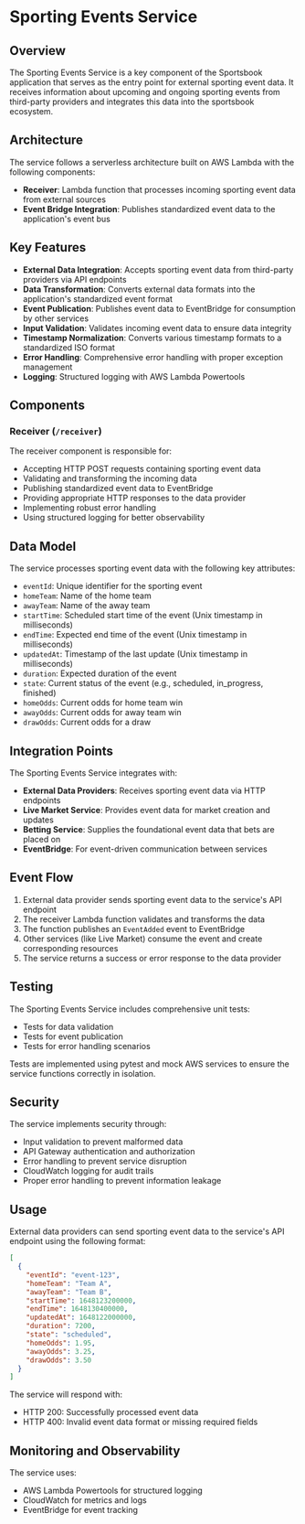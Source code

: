 # Sporting Events Service

## Overview
The Sporting Events Service is a key component of the Sportsbook application that serves as the entry point for external sporting event data. It receives information about upcoming and ongoing sporting events from third-party providers and integrates this data into the sportsbook ecosystem.

## Architecture
The service follows a serverless architecture built on AWS Lambda with the following components:

- **Receiver**: Lambda function that processes incoming sporting event data from external sources
- **Event Bridge Integration**: Publishes standardized event data to the application's event bus

## Key Features

- **External Data Integration**: Accepts sporting event data from third-party providers via API endpoints
- **Data Transformation**: Converts external data formats into the application's standardized event format
- **Event Publication**: Publishes event data to EventBridge for consumption by other services
- **Input Validation**: Validates incoming event data to ensure data integrity
- **Timestamp Normalization**: Converts various timestamp formats to a standardized ISO format
- **Error Handling**: Comprehensive error handling with proper exception management
- **Logging**: Structured logging with AWS Lambda Powertools

## Components

### Receiver (`/receiver`)
The receiver component is responsible for:
- Accepting HTTP POST requests containing sporting event data
- Validating and transforming the incoming data
- Publishing standardized event data to EventBridge
- Providing appropriate HTTP responses to the data provider
- Implementing robust error handling
- Using structured logging for better observability

## Data Model

The service processes sporting event data with the following key attributes:
- `eventId`: Unique identifier for the sporting event
- `homeTeam`: Name of the home team
- `awayTeam`: Name of the away team
- `startTime`: Scheduled start time of the event (Unix timestamp in milliseconds)
- `endTime`: Expected end time of the event (Unix timestamp in milliseconds)
- `updatedAt`: Timestamp of the last update (Unix timestamp in milliseconds)
- `duration`: Expected duration of the event
- `state`: Current status of the event (e.g., scheduled, in_progress, finished)
- `homeOdds`: Current odds for home team win
- `awayOdds`: Current odds for away team win
- `drawOdds`: Current odds for a draw

## Integration Points

The Sporting Events Service integrates with:
- **External Data Providers**: Receives sporting event data via HTTP endpoints
- **Live Market Service**: Provides event data for market creation and updates
- **Betting Service**: Supplies the foundational event data that bets are placed on
- **EventBridge**: For event-driven communication between services

## Event Flow

1. External data provider sends sporting event data to the service's API endpoint
2. The receiver Lambda function validates and transforms the data
3. The function publishes an `EventAdded` event to EventBridge
4. Other services (like Live Market) consume the event and create corresponding resources
5. The service returns a success or error response to the data provider

## Testing

The Sporting Events Service includes comprehensive unit tests:
- Tests for data validation
- Tests for event publication
- Tests for error handling scenarios

Tests are implemented using pytest and mock AWS services to ensure the service functions correctly in isolation.

## Security

The service implements security through:
- Input validation to prevent malformed data
- API Gateway authentication and authorization
- Error handling to prevent service disruption
- CloudWatch logging for audit trails
- Proper error handling to prevent information leakage

## Usage

External data providers can send sporting event data to the service's API endpoint using the following format:

```json
[
  {
    "eventId": "event-123",
    "homeTeam": "Team A",
    "awayTeam": "Team B",
    "startTime": 1648123200000,
    "endTime": 1648130400000,
    "updatedAt": 1648122000000,
    "duration": 7200,
    "state": "scheduled",
    "homeOdds": 1.95,
    "awayOdds": 3.25,
    "drawOdds": 3.50
  }
]
```

The service will respond with:
- HTTP 200: Successfully processed event data
- HTTP 400: Invalid event data format or missing required fields

## Monitoring and Observability

The service uses:
- AWS Lambda Powertools for structured logging
- CloudWatch for metrics and logs
- EventBridge for event tracking
